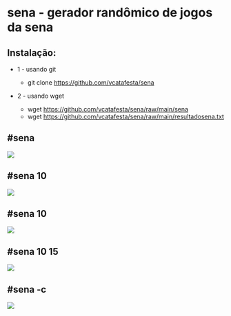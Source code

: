 # sena - gerador randômico de jogos da sena

## Instalação:

- 1 - usando git
	- git clone https://github.com/vcatafesta/sena

- 2 - usando wget
	- wget https://github.com/vcatafesta/sena/raw/main/sena
	- wget https://github.com/vcatafesta/sena/raw/main/resultadosena.txt

## #sena
![](https://chililinux.com/images/sena-01.png)
## #sena 10
![](https://chililinux.com/images/sena-02.png)
## #sena 10
![](https://chililinux.com/images/sena-03.png)
## #sena 10 15
![](https://chililinux.com/images/sena-04.png)
## #sena -c
![](https://chililinux.com/images/sena-05.png)
